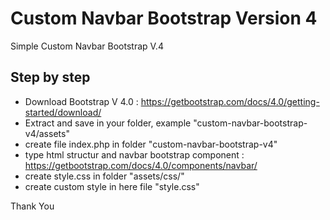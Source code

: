 # Custom Navbar Bootstrap Version 4
Simple Custom Navbar Bootstrap V.4

## Step by step
 - Download Bootstrap V 4.0 : https://getbootstrap.com/docs/4.0/getting-started/download/
 - Extract and save in your folder, example "custom-navbar-bootstrap-v4/assets"
 - create file index.php in folder "custom-navbar-bootstrap-v4"
 - type html structur and navbar bootstrap component : https://getbootstrap.com/docs/4.0/components/navbar/
 - create style.css in folder "assets/css/"
 - create custom style in here file "style.css"


Thank You
